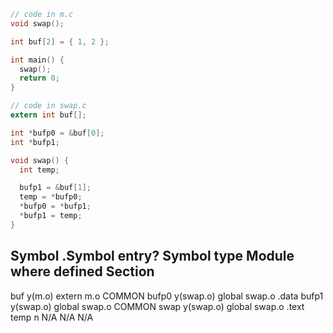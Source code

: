 ```c
// code in m.c
void swap();

int buf[2] = { 1, 2 };

int main() {
  swap();
  return 0;
}
```

```c
// code in swap.c
extern int buf[];

int *bufp0 = &buf[0];
int *bufp1;

void swap() {
  int temp;

  bufp1 = &buf[1];
  temp = *bufp0;
  *bufp0 = *bufp1;
  *bufp1 = temp;
}
```

Symbol        .Symbol entry?      Symbol type         Module where defined      Section
--------------------------------------------------------------------------------------------
buf               y(m.o)            extern                 m.o                    COMMON
bufp0             y(swap.o)         global                 swap.o                 .data
bufp1             y(swap.o)         global                 swap.o                 COMMON
swap              y(swap.o)         global                 swap.o                 .text
temp              n                 N/A                    N/A                     N/A
